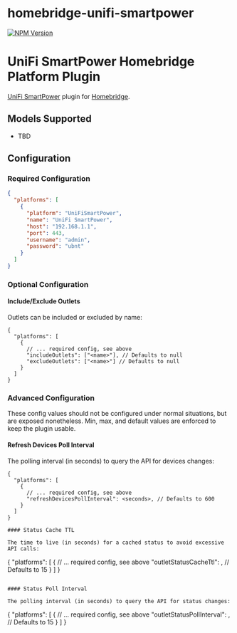 # homebridge-unifi-smartpower

[![NPM Version](https://img.shields.io/npm/v/homebridge-unifi-smartpower.svg)](https://www.npmjs.com/package/homebridge-unifi-smartpower)

# UniFi SmartPower Homebridge Platform Plugin

[UniFi SmartPower](https://store.ui.com/collections/unifi-network-smartpower) plugin
for [Homebridge](https://github.com/homebridge/homebridge).

## Models Supported

- TBD

## Configuration

### Required Configuration

```json
{
  "platforms": [
    {
      "platform": "UniFiSmartPower",
      "name": "UniFi SmartPower",
      "host": "192.168.1.1",
      "port": 443,
      "username": "admin",
      "password": "ubnt"
    }
  ]
}
```

### Optional Configuration

#### Include/Exclude Outlets

Outlets can be included or excluded by name:

```
{
  "platforms": [
    {
      // ... required config, see above
      "includeOutlets": ["<name>"], // Defaults to null
      "excludeOutlets": ["<name>"] // Defaults to null
    }
  ]
}
```

### Advanced Configuration

These config values should not be configured under normal situations, but are
exposed nonetheless. Min, max, and default values are enforced to keep the
plugin usable.

#### Refresh Devices Poll Interval

The polling interval (in seconds) to query the API for devices changes:

```
{
  "platforms": [
    {
      // ... required config, see above
      "refreshDevicesPollInterval": <seconds>, // Defaults to 600
    }
  ]
}

#### Status Cache TTL

The time to live (in seconds) for a cached status to avoid excessive API calls:

```

{
"platforms": [
{
// ... required config, see above
"outletStatusCacheTtl": <seconds>, // Defaults to 15
}
]
}

```

#### Status Poll Interval

The polling interval (in seconds) to query the API for status changes:

```

{
"platforms": [
{
// ... required config, see above
"outletStatusPollInterval": <seconds>, // Defaults to 15
}
]
}

```

```
